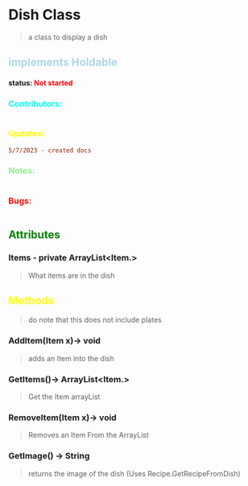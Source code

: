 # Dish Class 
> a class to display a dish
##  <span style="color:lightblue;">implements Holdable</span>
#### status: <span style="color:red;">Not started</span>
### <span style="color:cyan;">Contributors:</span>
<!--put your names here between the ``` if you worked on it, and put what you did-->
```diff

``` 
### <span style="color:yellow;">Updates:</span>
```diff
5/7/2023 - created docs
```
### <span style="color:lightgreen;">Notes:</span>
```diff

```
### <span style="color:red;">Bugs:</span>
```diff

```
## <span style="color:green;">Attributes</span>

### **Items** - private ArrayList<Item.>
>What items are in the dish


## <span style="color:yellow;">Methods</span>
> do note that this does not include plates 
### **AddItem(Item x)**-> void
> adds an Item into the dish

### **GetItems()**-> ArrayList<Item.>
> Get the Item arrayList

### **RemoveItem(Item x)**-> void
> Removes an Item From the ArrayList
### **GetImage()** -> String
> returns the image of the dish (Uses Recipe.GetRecipeFromDish)





